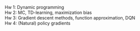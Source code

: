 Hw 1: Dynamic programming <br>
Hw 2: MC, TD-learning, maximization bias <br>
Hw 3: Gradient descent methods, function approximation, DQN <br>
Hw 4: (Natural) policy gradients
